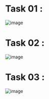 # Task 01 :
![image](https://github.com/user-attachments/assets/c3e0f811-9e25-4c95-af85-4fac701f72c2)
# Task 02 :
![image](https://github.com/user-attachments/assets/a79650bf-f490-475c-be01-8241e5d4f71c)
# Task 03 :
![image](https://github.com/user-attachments/assets/b62b7bd7-604c-4bf0-923b-87bef98314e0)
